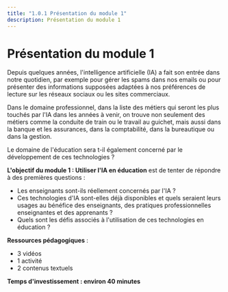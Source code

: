 ```yaml
---
title: "1.0.1 Présentation du module 1"
description: Présentation du module 1
---
```

# Présentation du module 1
Depuis quelques années, l'intelligence artificielle (IA) a fait son entrée dans notre quotidien, par exemple pour gérer les spams dans nos emails ou pour présenter des informations supposées adaptées à nos préférences de lecture sur les réseaux sociaux ou les sites commerciaux.

Dans le domaine professionnel, dans la liste des métiers qui seront les plus touchés par l'IA dans les années à venir, on trouve non seulement des métiers comme la conduite de train ou le travail au guichet, mais aussi dans la banque et les assurances, dans la comptabilité, dans la bureautique ou dans la gestion.

Le domaine de l'éducation sera t-il également concerné par le développement de ces technologies ?

**L'objectif du module 1 : Utiliser l'IA en éducation** est de tenter de répondre à des premières questions :

- Les enseignants sont-ils réellement concernés par l'IA ?
- Ces technologies d'IA sont-elles déjà disponibles et quels seraient leurs usages au bénéfice des enseignants, des pratiques professionnelles enseignantes et des apprenants ?
- Quels sont les défis associés à l'utilisation de ces technologies en éducation ?

**Ressources pédagogiques** :

- 3 vidéos
- 1 activité
- 2 contenus textuels

**Temps d'investissement : environ 40 minutes**
